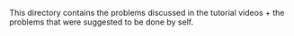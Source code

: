This directory contains the problems discussed in the tutorial videos + the problems that were suggested to be done by self.
